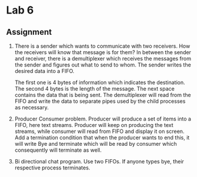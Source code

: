 # Lab 6

## Assignment

1. There is a sender which wants to communicate with two receivers. How the receivers will know that message is for them? In between the sender and receiver, there is a demultiplexer which receives the messages from the sender and figures out what to send to whom. The sender writes the desired data into a FIFO. 

    The first one is 4 bytes of information which indicates the destination. The second 4 bytes is the length of the message. The next space contains the data that is being sent. The demultiplexer will read from the FIFO and write the data to separate pipes used by the child processes as necessary.

2. Producer Consumer problem. Producer will produce a set of items into a FIFO, here text streams. Producer will keep on producing the text streams, while consumer will read from FIFO and display it on screen. Add a termination condition that when the producer wants to end this, it will write Bye and terminate which will be read by consumer which consequently will terminate as well.

3. Bi directional chat program. Use two FIFOs. If anyone types bye, their respective process terminates.